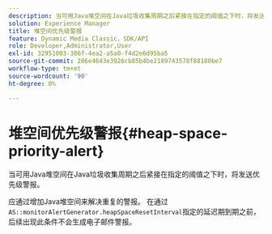 ```yaml
---
description: 当可用Java堆空间在Java垃圾收集周期之后紧接在指定的阈值之下时，将发送优先级警报。
solution: Experience Manager
title: 堆空间优先级警报
feature: Dynamic Media Classic，SDK/API
role: Developer,Administrator,User
exl-id: 32951003-386f-4ea2-a5a0-f4d2e6d95ba5
source-git-commit: 206e4643e3926cb85b4be2189743578f88180be7
workflow-type: tm+mt
source-wordcount: '90'
ht-degree: 0%

---
```


# 堆空间优先级警报{#heap-space-priority-alert}

当可用Java堆空间在Java垃圾收集周期之后紧接在指定的阈值之下时，将发送优先级警报。

应通过增加Java堆空间来解决重复的警报。 在通过`AS::monitorAlertGenerator.heapSpaceResetInterval`指定的延迟期到期之前，后续出现此条件不会生成电子邮件警报。
